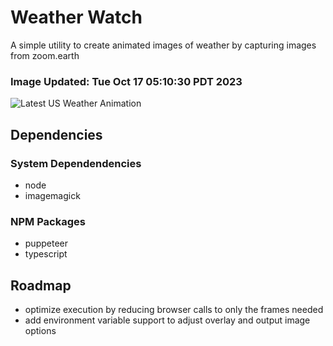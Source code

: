 # Weather Watch

A simple utility to create animated images of weather by capturing images from zoom.earth

### Image Updated: Tue Oct 17 05:10:30 PDT 2023

![Latest US Weather Animation](animations/2023-10-17.webp)

## Dependencies
### System Dependendencies
* node
* imagemagick
### NPM Packages
* puppeteer
* typescript

## Roadmap
* optimize execution by reducing browser calls to only the frames needed
* add environment variable support to adjust overlay and output image options
